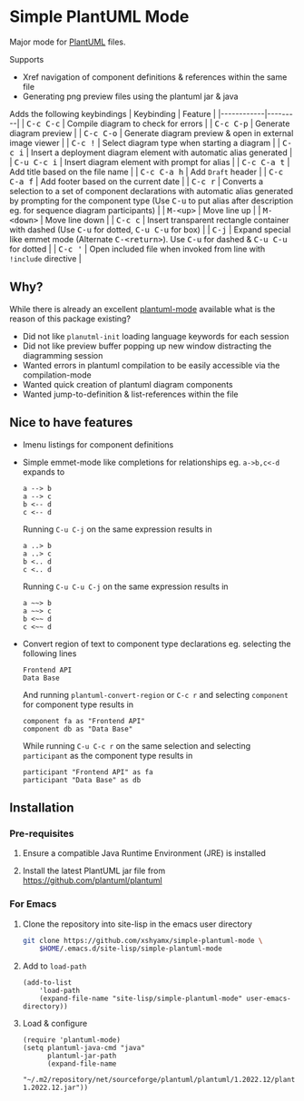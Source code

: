 # Simple PlantUML Mode #

Major mode for [PlantUML](https://plantuml.com/) files.

Supports

- Xref navigation of component definitions & references within the same file
- Generating png preview files using the plantuml jar & java

Adds the following keybindings
| Keybinding | Feature |
|------------|---------|
| <kbd>C-c C-c</kbd>        | Compile diagram to check for errors |
| <kbd>C-c C-p</kbd>        | Generate diagram preview |
| <kbd>C-c C-o</kbd>        | Generate diagram preview & open in external image viewer |
| <kbd>C-c !</kbd>          | Select diagram type when starting a diagram |
| <kbd>C-c i</kbd>          | Insert a deployment diagram element with automatic alias generated |
| <kbd>C-u C-c i</kbd>      | Insert diagram element with prompt for alias |
| <kbd>C-c C-a t</kbd>      | Add title based on the file name |
| <kbd>C-c C-a h</kbd>      | Add `Draft` header |
| <kbd>C-c C-a f</kbd>      | Add footer based on the current date |
| <kbd>C-c r</kbd>          | Converts a selection to a set of component declarations with automatic alias generated by prompting for the component type (Use <kbd>C-u</kbd> to put alias after description eg. for sequence diagram participants) |
| <kbd>M-&lt;up&gt;</kbd>   | Move line up |
| <kbd>M-&lt;down&gt;</kbd> | Move line down |
| <kbd>C-c c</kbd>          | Insert transparent rectangle container with dashed (Use <kbd>C-u</kbd> for dotted, <kbd>C-u C-u</kbd> for box) |
| <kbd>C-j</kbd>            | Expand special like emmet mode (Alternate <kbd>C-&lt;return&gt;</kbd>). Use <kbd>C-u</kbd> for dashed & <kbd>C-u C-u</kbd> for dotted |
| <kbd>C-c '</kbd>          | Open included file when invoked from line with `!include` directive |



## Why? ##

While there is already an excellent [plantuml-mode](https://github.com/skuro/plantuml-mode/) available what is the reason of this package existing?

- Did not like `planutml-init` loading language keywords for each session
- Did not like preview buffer popping up new window distracting the diagramming session
- Wanted errors in plantuml compilation to be easily accessible via the compilation-mode
- Wanted quick creation of plantuml diagram components
- Wanted jump-to-definition & list-references within the file

## Nice to have features ##

- Imenu listings for component definitions
- Simple emmet-mode like completions for relationships eg. `a->b,c<-d`
  expands to

  ```
  a --> b
  a --> c
  b <-- d
  c <-- d
  ```

  Running `C-u C-j` on the same expression results in

  ```
  a ..> b
  a ..> c
  b <.. d
  c <.. d
  ```
  Running `C-u C-u C-j` on the same expression results in

  ```
  a ~~> b
  a ~~> c
  b <~~ d
  c <~~ d
  ```

- Convert region of text to component type declarations eg. selecting the following lines

  ```
  Frontend API
  Data Base
  ```
  And running `plantuml-convert-region` or `C-c r` and selecting `component` for component type results in

  ```
  component fa as "Frontend API"
  component db as "Data Base"
  ```
  While running `C-u C-c r` on the same selection and selecting `participant` as the component type results in

  ```
  participant "Frontend API" as fa
  participant "Data Base" as db
  ```

## Installation ##

### Pre-requisites ###

1. Ensure a compatible Java Runtime Environment (JRE) is installed

2. Install the latest PlantUML jar file from https://github.com/plantuml/plantuml

### For Emacs ###

1. Clone the repository into site-lisp in the emacs user directory

	``` sh
	git clone https://github.com/xshyamx/simple-plantuml-mode \
	    $HOME/.emacs.d/site-lisp/simple-plantuml-mode
	```

2. Add to `load-path`

    ```emacs-lisp
    (add-to-list
    	'load-path
    	(expand-file-name "site-lisp/simple-plantuml-mode" user-emacs-directory))
    ```

3. Load & configure

	```emacs-lisp
	(require 'plantuml-mode)
	(setq plantuml-java-cmd "java"
		  plantuml-jar-path
		  (expand-file-name
		   "~/.m2/repository/net/sourceforge/plantuml/plantuml/1.2022.12/plantuml-1.2022.12.jar"))
	```
